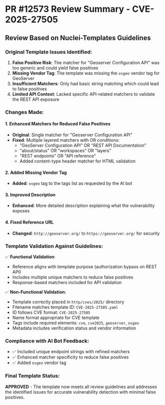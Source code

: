 # PR #12573 Review Summary - CVE-2025-27505

## Review Based on Nuclei-Templates Guidelines

### Original Template Issues Identified:

1. **False Positive Risk**: The matcher for "Geoserver Configuration API" was too generic and could yield false positives
2. **Missing Vendor Tag**: The template was missing the `osgeo` vendor tag for GeoServer
3. **Insufficient Matchers**: Only had basic string matching which could lead to false positives
4. **Limited API Context**: Lacked specific API-related matchers to validate the REST API exposure

### Changes Made:

#### 1. Enhanced Matchers for Reduced False Positives
- **Original**: Single matcher for "Geoserver Configuration API"
- **Fixed**: Multiple layered matchers with OR conditions:
  - "GeoServer Configuration API" OR "REST API Documentation" 
  - "about/status" OR "workspaces" OR "layers"
  - "REST endpoints" OR "API reference"
  - Added content-type header matcher for HTML validation

#### 2. Added Missing Vendor Tag
- **Added**: `osgeo` tag to the tags list as requested by the AI bot

#### 3. Improved Description
- **Enhanced**: More detailed description explaining what the vulnerability exposes

#### 4. Fixed Reference URL
- **Changed**: `http://geoserver.org/` to `https://geoserver.org/` for security

### Template Validation Against Guidelines:

✅ **Functional Validation**:
- Reference aligns with template purpose (authorization bypass on REST API)
- Includes multiple unique matchers to reduce false positives
- Response-based matchers included for API validation

✅ **Non-Functional Validation**:
- Template correctly placed in `http/cves/2025/` directory
- Filename matches template ID: `CVE-2025-27505.yaml`
- ID follows CVE format: `CVE-2025-27505`
- Name format appropriate for CVE template
- Tags include required elements: `cve`, `cve2025`, `geoserver`, `osgeo`
- Metadata includes verification status and vendor information

### Compliance with AI Bot Feedback:
- ✅ Included unique endpoint strings with refined matchers
- ✅ Enhanced matcher specificity to reduce false positives  
- ✅ Added `osgeo` vendor tag

### Final Template Status:
**APPROVED** - The template now meets all review guidelines and addresses the identified issues for accurate vulnerability detection with minimal false positives.